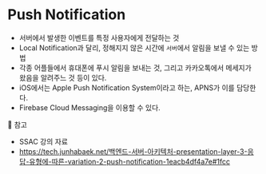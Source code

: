 # Push Notification
- 서버에서 발생한 이벤트를 특정 사용자에게 전달하는 것
- Local Notification과 달리, 정해지지 않은 시간에 ```서버```에서 알림을 보낼 수 있는 방법
- 각종 어플들에서 휴대폰에 푸시 알림을 보내는 것, 그리고 카카오톡에서 메세지가 왔음을 알려주느 것 등이 있다.
- iOS에서는 Apple Push Notification System이라고 하는, APNS가 이를 담당한다.
- Firebase Cloud Messaging을 이용할 수 있다.

🔖 참고
- SSAC 강의 자료
- https://tech.junhabaek.net/백엔드-서버-아키텍처-presentation-layer-3-응답-유형에-따른-variation-2-push-notification-1eacb4df4a7e#1fcc
